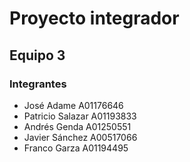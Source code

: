 # Proyecto integrador 
## Equipo 3
### Integrantes
- José Adame A01176646
- Patricio Salazar A01193833
- Andrés Genda A01250551
- Javier Sánchez A00517066
- Franco Garza A01194495
